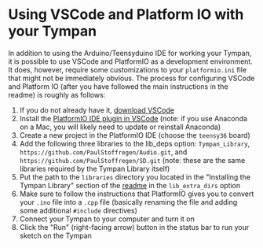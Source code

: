 # Using VSCode and Platform IO with your Tympan

In addition to using the Arduino/Teensyduino IDE for working your Tympan, it is possible to use VSCode and PlatformIO as a development environment. It does, however, require some customizations to your `platformio.ini` file that might not be immediately obvious. The process for configuring VSCode and Platform IO (after you have followed the main instructions in the readme) is roughly as follows:

1. If you do not already have it, [download VSCode](https://code.visualstudio.com/download)
2. Install the [PlatformIO IDE plugin in VSCode](https://marketplace.visualstudio.com/items?itemName=platformio.platformio-ide) (note: if you use Anaconda on a Mac, you will likely need to update or reinstall Anaconda)
3. Create a new project in the PlatformIO IDE (choose the `teensy36` board)
4. Add the following three libraries to the lib_deps option: `Tympan_Library`, `https://github.com/PaulStoffregen/Audio.git`, and `https://github.com/PaulStoffregen/SD.git` (note: these are the same libraries required by the Tympan Library itself)
5. Put the path to the `libraries` directory you located in the "Installing the Tympan Library" section of the [readme](../readme.md) in the `lib_extra_dirs` option
6. Make sure to follow the instructions that PlatformIO gives you to convert your `.ino` file into a `.cpp` file (basically renaming the file and adding some additional `#include` directives)
7. Connect your Tympan to your computer and turn it on
8. Click the "Run" (right-facing arrow) button in the status bar to run your sketch on the Tympan